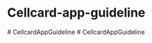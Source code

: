 # Cellcard-app-guideline
#   C e l l c a r d A p p G u i d e l i n e  
 #   C e l l c a r d A p p G u i d e l i n e  
 